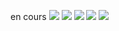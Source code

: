 en cours
<img src="http://i.imgur.com/7qG7Rwd.png"/>
<img src="http://i.imgur.com/d5IqAtk.png" />
<img src="http://i.imgur.com/M1caRgh.png" />
<img src="http://i.imgur.com/c2MnGAW.png" />
<img src="http://i.imgur.com/YhjWUe5.png" />
